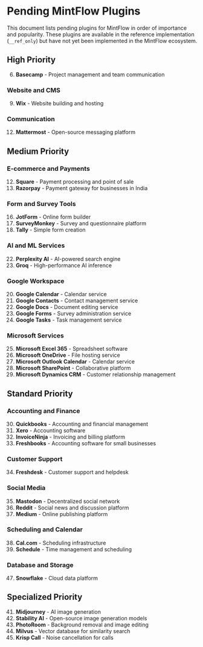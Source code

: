 # Pending MintFlow Plugins

This document lists pending plugins for MintFlow in order of importance and popularity. These plugins are available in the reference implementation (`__ref_only`) but have not yet been implemented in the MintFlow ecosystem.

## High Priority

6. **Basecamp** - Project management and team communication

### Website and CMS

9. **Wix** - Website building and hosting

### Communication

12. **Mattermost** - Open-source messaging platform

## Medium Priority

### E-commerce and Payments

12. **Square** - Payment processing and point of sale
13. **Razorpay** - Payment gateway for businesses in India

### Form and Survey Tools

16. **JotForm** - Online form builder
17. **SurveyMonkey** - Survey and questionnaire platform
18. **Tally** - Simple form creation

### AI and ML Services

22. **Perplexity AI** - AI-powered search engine
23. **Groq** - High-performance AI inference

### Google Workspace

20. **Google Calendar** - Calendar service
21. **Google Contacts** - Contact management service
22. **Google Docs** - Document editing service
23. **Google Forms** - Survey administration service
24. **Google Tasks** - Task management service

### Microsoft Services

25. **Microsoft Excel 365** - Spreadsheet software
26. **Microsoft OneDrive** - File hosting service
27. **Microsoft Outlook Calendar** - Calendar service
28. **Microsoft SharePoint** - Collaborative platform
29. **Microsoft Dynamics CRM** - Customer relationship management

## Standard Priority

### Accounting and Finance

30. **Quickbooks** - Accounting and financial management
31. **Xero** - Accounting software
32. **InvoiceNinja** - Invoicing and billing platform
33. **Freshbooks** - Accounting software for small businesses

### Customer Support

34. **Freshdesk** - Customer support and helpdesk

### Social Media

35. **Mastodon** - Decentralized social network
36. **Reddit** - Social news and discussion platform
37. **Medium** - Online publishing platform

### Scheduling and Calendar

38. **Cal.com** - Scheduling infrastructure
39. **Schedule** - Time management and scheduling

### Database and Storage

47. **Snowflake** - Cloud data platform

## Specialized Priority

41. **Midjourney** - AI image generation
42. **Stability AI** - Open-source image generation models
43. **PhotoRoom** - Background removal and image editing
44. **Milvus** - Vector database for similarity search
45. **Krisp Call** - Noise cancellation for calls
